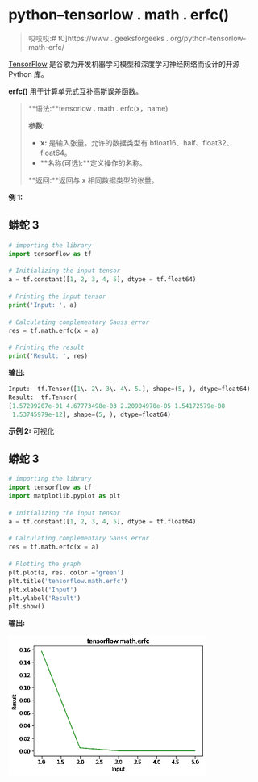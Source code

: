 # python–tensorlow . math . erfc()

> 哎哎哎:# t0]https://www . geeksforgeeks . org/python-tensorlow-math-erfc/

[TensorFlow](https://www.geeksforgeeks.org/introduction-to-tensorflow/) 是谷歌为开发机器学习模型和深度学习神经网络而设计的开源 Python 库。

**erfc()** 用于计算单元式互补高斯误差函数。

> **语法:**tensorlow . math . erfc(x，name)
> 
> **参数:**
> 
> *   **x:** 是输入张量。允许的数据类型有 bfloat16、half、float32、float64。
> *   **名称(可选):**定义操作的名称。
> 
> **返回:**返回与 x 相同数据类型的张量。

**例 1:**

## 蟒蛇 3

```py
# importing the library
import tensorflow as tf

# Initializing the input tensor
a = tf.constant([1, 2, 3, 4, 5], dtype = tf.float64)

# Printing the input tensor
print('Input: ', a)

# Calculating complementary Gauss error
res = tf.math.erfc(x = a)

# Printing the result
print('Result: ', res)
```

**输出:**

```py
Input:  tf.Tensor([1\. 2\. 3\. 4\. 5.], shape=(5, ), dtype=float64)
Result:  tf.Tensor(
[1.57299207e-01 4.67773498e-03 2.20904970e-05 1.54172579e-08
 1.53745979e-12], shape=(5, ), dtype=float64)

```

**示例 2:** 可视化

## 蟒蛇 3

```py
# importing the library
import tensorflow as tf
import matplotlib.pyplot as plt

# Initializing the input tensor
a = tf.constant([1, 2, 3, 4, 5], dtype = tf.float64)

# Calculating complementary Gauss error
res = tf.math.erfc(x = a)

# Plotting the graph
plt.plot(a, res, color ='green')
plt.title('tensorflow.math.erfc')
plt.xlabel('Input')
plt.ylabel('Result')
plt.show()
```

**输出:**

![](img/9e9066848c9e89bbc285ff389da33eaa.png)